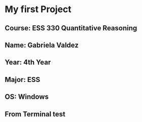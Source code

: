 # My first Project
## **Course**: ESS 330 Quantitative Reasoning
## **Name**: Gabriela Valdez 
## **Year**: 4th Year
## **Major**: ESS
## **OS**: Windows 
## From Terminal test

